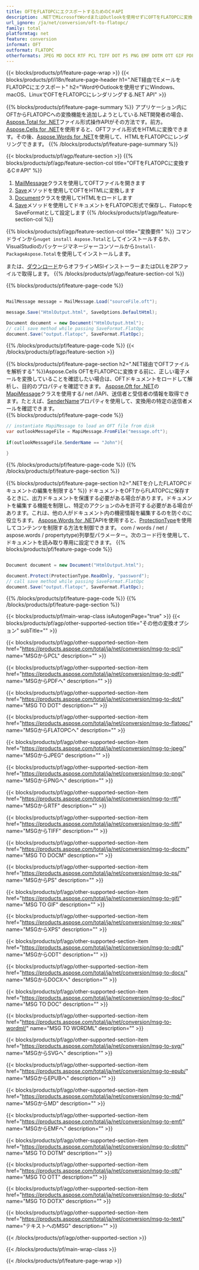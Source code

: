 ```yaml
---
title: OFTをFLATOPCにエクスポートするためのC＃API
description: .NETでMicrosoftWordまたはOutlookを使用せずにOFTをFLATOPCに変換する
url_ignore: /ja/net/conversion/oft-to-flatopc/
family: total
platformtag: net
feature: conversion
informat: OFT
outformat: FLATOPC
otherformats: JPEG MD DOCX RTF PCL TIFF DOT PS PNG EMF DOTM OTT GIF PDF TEXT DOCM FLATOPC WORDML DOTX EPUB ODT DOC XPS SVG
---
```

{{< blocks/products/pf/feature-page-wrap >}}
{{< blocks/products/pf/i18n/feature-page-header h1=".NET経由でEメールをFLATOPCにエクスポート" h2="WordやOutlookを使用せずにWindows、macOS、LinuxでOFTをFLATOPCにレンダリングする.NET API" >}}

{{% blocks/products/pf/feature-page-summary %}}
アプリケーション内にOFTからFLATOPCへの変換機能を追加しようとしている.NET開発者の場合、[Aspose.Total for .NET](https://products.aspose.com/total/net/)ファイル形式操作APIがその方法です。前方。 [Aspose.Cells for .NET](https://products.aspose.com/cells/net/)を使用すると、OFTファイル形式をHTMLに変換できます。その後、[Aspose.Words for .NET](https://products.aspose.com/words/net/)を使用して、HTMLをFLATOPCにレンダリングできます。
{{% /blocks/products/pf/feature-page-summary  %}}

{{< blocks/products/pf/agp/feature-section >}}
{{% blocks/products/pf/agp/feature-section-col title="OFTをFLATOPCに変換するC＃API" %}}
1. [MailMessage](https://apireference.aspose.com/email/net/aspose.email/mailmessage)クラスを使用してOFTファイルを開きます
2. [Save](https://apireference.aspose.com/email/net/aspose.email.mailmessage/save/methods/3)メソッドを使用してOFTをHTMLに変換します
3. [Document](https://apireference.aspose.com/words/net/aspose.words/document)クラスを使用してHTMLをロードします
4. [Save](https://apireference.aspose.com/words/net/aspose.words.document/save/methods/4)メソッドを使用してドキュメントをFLATOPC形式で保存し、FlatopcをSaveFormatとして設定します
{{% /blocks/products/pf/agp/feature-section-col %}}

{{% blocks/products/pf/agp/feature-section-col title="変換要件" %}}
コマンドラインから```nuget install Aspose.Total```としてインストールするか、VisualStudioのパッケージマネージャーコンソールから```Install-PackageAspose.Total```を使用してインストールします。

または、[ダウンロード](https://downloads.aspose.com/total/net)からオフラインMSIインストーラーまたはDLLをZIPファイルで取得します。
{{% /blocks/products/pf/agp/feature-section-col %}}

{{% blocks/products/pf/feature-page-code %}}

```cs

MailMessage message = MailMessage.Load("sourceFile.oft");
 
message.Save("HtmlOutput.html", SaveOptions.DefaultHtml);

Document document = new Document("HtmlOutput.html");
// call save method while passing SaveFormat.FlatOpc
document.Save("output.flatopc", SaveFormat.FlatOpc); 
```

{{% /blocks/products/pf/feature-page-code %}}
{{< /blocks/products/pf/agp/feature-section >}}

{{% blocks/products/pf/feature-page-section  h2=".NET経由でOFTファイルを解析する" %}}Aspose.Cells
OFTをFLATOPCに変換する前に、正しい電子メールを変換していることを確認したい場合は、OFTドキュメントをロードして解析し、目的のプロパティを確認できます。 [Aspose.Oft for .NET](https://products.aspose.com/email)の[MapiMessage](https://apireference.aspose.com/email/net/aspose.email.mapi/mapimessage)クラスを使用する/ net /)API、送信者と受信者の情報を取得できます。たとえば、[SenderName](https://apireference.aspose.com/email/net/aspose.email.mapi/mapimessage/properties/sendername)プロパティを使用して、変換用の特定の送信者メールを確認できます。  
{{% blocks/products/pf/feature-page-code %}}

```cs
// instantiate MapiMessage to load an OFT file from disk
var outlookMessageFile = MapiMessage.FromFile("message.oft");
 
if(outlookMessageFile.SenderName == "John"){
    
}
```

{{% /blocks/products/pf/feature-page-code  %}}
{{% /blocks/products/pf/feature-page-section %}}

{{% blocks/products/pf/feature-page-section  h2=".NETを介したFLATOPCドキュメントの編集を制限する" %}}
ドキュメントをOFTからFLATOPCに保存するときに、出力ドキュメントを保護する必要がある場合があります。ドキュメントを編集する機能を制限し、特定のアクションのみを許可する必要がある場合があります。これは、他の人がドキュメント内の機密情報を編集するのを防ぐのに役立ちます。 [Aspose.Words for .NET](https://products.aspose.com/words/net/)APIを使用すると、[ProtectionType](https：//apireference.aspose)を使用してコンテンツを制限する方法を制御できます。 com / words / net / aspose.words / propertytype)列挙型パラメーター。次のコード行を使用して、ドキュメントを読み取り専用に設定できます。 
{{% blocks/products/pf/feature-page-code %}}

```cs

Document document = new Document("HtmlOutput.html");

document.Protect(ProtectionType.ReadOnly, "password");
// call save method while passing SaveFormat.FlatOpc
document.Save("output.flatopc", SaveFormat.FlatOpc);  
```

{{% /blocks/products/pf/feature-page-code  %}}
{{% /blocks/products/pf/feature-page-section %}}

{{< blocks/products/pf/main-wrap-class isAutogenPage="true" >}}
{{< blocks/products/pf/agp/other-supported-section title="その他の変換オプション" subTitle="" >}}

{{< blocks/products/pf/agp/other-supported-section-item href="https://products.aspose.com/total/ja/net/conversion/msg-to-pcl/" name="MSGからPCL" description="" >}}

{{< blocks/products/pf/agp/other-supported-section-item href="https://products.aspose.com/total/ja/net/conversion/msg-to-pdf/" name="MSGからPDFへ" description="" >}}

{{< blocks/products/pf/agp/other-supported-section-item href="https://products.aspose.com/total/ja/net/conversion/msg-to-dot/" name="MSG TO DOT" description="" >}}

{{< blocks/products/pf/agp/other-supported-section-item href="https://products.aspose.com/total/ja/net/conversion/msg-to-flatopc/" name="MSGからFLATOPCへ" description="" >}}

{{< blocks/products/pf/agp/other-supported-section-item href="https://products.aspose.com/total/ja/net/conversion/msg-to-jpeg/" name="MSGからJPEG" description="" >}}

{{< blocks/products/pf/agp/other-supported-section-item href="https://products.aspose.com/total/ja/net/conversion/msg-to-png/" name="MSGからPNGへ" description="" >}}

{{< blocks/products/pf/agp/other-supported-section-item href="https://products.aspose.com/total/ja/net/conversion/msg-to-rtf/" name="MSGからRTF" description="" >}}

{{< blocks/products/pf/agp/other-supported-section-item href="https://products.aspose.com/total/ja/net/conversion/msg-to-tiff/" name="MSGからTIFF" description="" >}}

{{< blocks/products/pf/agp/other-supported-section-item href="https://products.aspose.com/total/ja/net/conversion/msg-to-docm/" name="MSG TO DOCM" description="" >}}

{{< blocks/products/pf/agp/other-supported-section-item href="https://products.aspose.com/total/ja/net/conversion/msg-to-ps/" name="MSGからPS" description="" >}}

{{< blocks/products/pf/agp/other-supported-section-item href="https://products.aspose.com/total/ja/net/conversion/msg-to-gif/" name="MSG TO GIF" description="" >}}

{{< blocks/products/pf/agp/other-supported-section-item href="https://products.aspose.com/total/ja/net/conversion/msg-to-xps/" name="MSGからXPS" description="" >}}

{{< blocks/products/pf/agp/other-supported-section-item href="https://products.aspose.com/total/ja/net/conversion/msg-to-odt/" name="MSGからODT" description="" >}}

{{< blocks/products/pf/agp/other-supported-section-item href="https://products.aspose.com/total/ja/net/conversion/msg-to-docx/" name="MSGからDOCXへ" description="" >}}

{{< blocks/products/pf/agp/other-supported-section-item href="https://products.aspose.com/total/ja/net/conversion/msg-to-doc/" name="MSG TO DOC" description="" >}}

{{< blocks/products/pf/agp/other-supported-section-item href="https://products.aspose.com/total/ja/net/conversion/msg-to-wordml/" name="MSG TO WORDML" description="" >}}

{{< blocks/products/pf/agp/other-supported-section-item href="https://products.aspose.com/total/ja/net/conversion/msg-to-svg/" name="MSGからSVGへ" description="" >}}

{{< blocks/products/pf/agp/other-supported-section-item href="https://products.aspose.com/total/ja/net/conversion/msg-to-epub/" name="MSGからEPUBへ" description="" >}}

{{< blocks/products/pf/agp/other-supported-section-item href="https://products.aspose.com/total/ja/net/conversion/msg-to-md/" name="MSGからMD" description="" >}}

{{< blocks/products/pf/agp/other-supported-section-item href="https://products.aspose.com/total/ja/net/conversion/msg-to-emf/" name="MSGからEMFへ" description="" >}}

{{< blocks/products/pf/agp/other-supported-section-item href="https://products.aspose.com/total/ja/net/conversion/msg-to-dotm/" name="MSG TO DOTM" description="" >}}

{{< blocks/products/pf/agp/other-supported-section-item href="https://products.aspose.com/total/ja/net/conversion/msg-to-ott/" name="MSG TO OTT" description="" >}}

{{< blocks/products/pf/agp/other-supported-section-item href="https://products.aspose.com/total/ja/net/conversion/msg-to-dotx/" name="MSG TO DOTX" description="" >}}

{{< blocks/products/pf/agp/other-supported-section-item href="https://products.aspose.com/total/ja/net/conversion/msg-to-text/" name="テキストへのMSG" description="" >}}



{{< /blocks/products/pf/agp/other-supported-section >}}

{{< /blocks/products/pf/main-wrap-class >}}

{{< /blocks/products/pf/feature-page-wrap >}}
